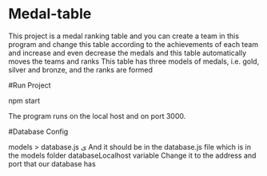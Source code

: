 # Medal-table
This project is a medal ranking table and you can create a team in this program and change this table according to the achievements of each team and increase and even decrease the medals and this table automatically moves the teams and ranks This table has three models of medals, i.e. gold, silver and bronze, and the ranks are formed 

#Run Project

npm start

The program runs on the local host and on port 3000.

#Database Config

models > database.js 
ی
And it should be in the database.js file which is in the models folder
databaseLocalhost variable
Change it to the address and port that our database has

